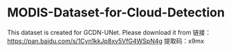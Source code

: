 # MODIS-Dataset-for-Cloud-Detection

This dataset is created for GCDN-UNet. Please download it from 
链接：https://pan.baidu.com/s/1Cyn1kkJp8xv5VfG4WSpN4g 
提取码：x9mx 
